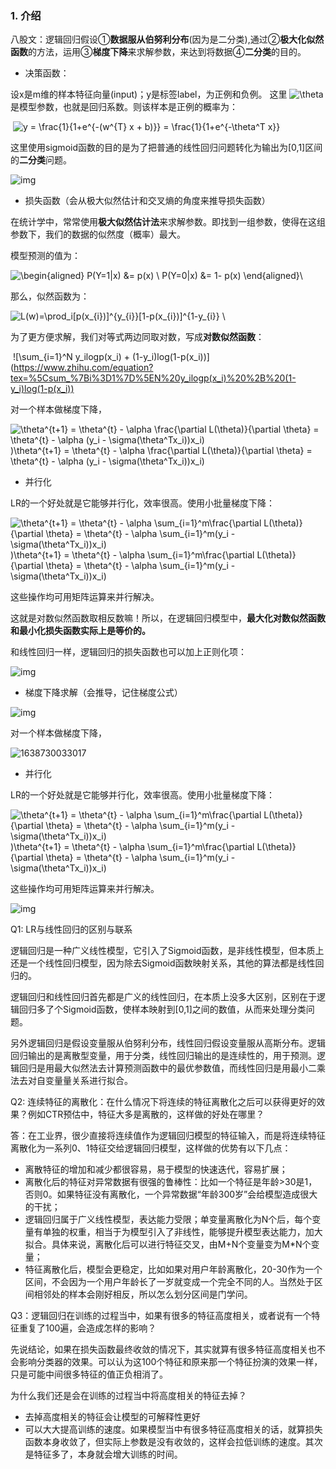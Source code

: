 ### 1. 介绍

八股文：逻辑回归假设①**数据服从伯努利分布**(因为是二分类),通过②**极大化似然函数**的方法，运用③**梯度下降**来求解参数，来达到将数据④**二分类**的目的。

- 决策函数：

设x是m维的样本特征向量(input)；y是标签label，为正例和负例。 这里 ![\theta](https://www.zhihu.com/equation?tex=%5Ctheta) 是模型参数，也就是回归系数。则该样本是正例的概率为：

​                                                        ![ y = \frac{1}{1+e^{-(w^{T} x + b)}}   = \frac{1}{1+e^{-\theta^T x}}](https://www.zhihu.com/equation?tex=%20y%20%3D%20%5Cfrac%7B1%7D%7B1%2Be%5E%7B-(w%5E%7BT%7D%20x%20%2B%20b)%7D%7D%20%20%20%3D%20%5Cfrac%7B1%7D%7B1%2Be%5E%7B-%5Ctheta%5ET%20x%7D%7D) 

这里使用sigmoid函数的目的是为了把普通的线性回归问题转化为输出为[0,1]区间的**二分类**问题。

![img](https://pic4.zhimg.com/v2-2a9742ad65ddecb5800e05061b50e7ef_b.png)

- 损失函数（会从极大似然估计和交叉熵的角度来推导损失函数）

在统计学中，常常使用**极大似然估计法**来求解参数。即找到一组参数，使得在这组参数下，我们的数据的似然度（概率）最大。

模型预测的值为：

![\begin{aligned} P(Y=1|x) &= p(x) \\  P(Y=0|x) &= 1- p(x) \end{aligned}\\](https://www.zhihu.com/equation?tex=%5Cbegin%7Baligned%7D%20P(Y%3D1%7Cx)%20%26%3D%20p(x)%20%5C%5C%20%20P(Y%3D0%7Cx)%20%26%3D%201-%20p(x)%20%5Cend%7Baligned%7D%5C%5C)

那么，似然函数为：

![L(w)=\prod_i[p(x_{i})]^{y_{i}}[1-p(x_{i})]^{1-y_{i}}  \\](https://www.zhihu.com/equation?tex=L(w)%3D%5Cprod_i%5Bp(x_%7Bi%7D)%5D%5E%7By_%7Bi%7D%7D%5B1-p(x_%7Bi%7D)%5D%5E%7B1-y_%7Bi%7D%7D%20%20%5C%5C)

为了更方便求解，我们对等式两边同取对数，写成**对数似然函数**： 

​                                                          ![\sum_{i=1}^N y_ilogp(x_i) + (1-y_i)log(1-p(x_i))](https://www.zhihu.com/equation?tex=%5Csum_%7Bi%3D1%7D%5EN%20y_ilogp(x_i)%20%2B%20(1-y_i)log(1-p(x_i)) 

对一个样本做梯度下降，

![\theta^{t+1} = \theta^{t} - \alpha \frac{\partial L(\theta)}{\partial \theta} =  \theta^{t} - \alpha (y_i - \sigma(\theta^Tx_i))x_i)](https://www.zhihu.com/equation?tex=%5Ctheta%5E%7Bt%2B1%7D%20%3D%20%5Ctheta%5E%7Bt%7D%20-%20%5Calpha%20%5Cfrac%7B%5Cpartial%20L(%5Ctheta)%7D%7B%5Cpartial%20%5Ctheta%7D%20%3D%20%20%5Ctheta%5E%7Bt%7D%20-%20%5Calpha%20(y_i%20-%20%5Csigma(%5Ctheta%5ETx_i))x_i))\theta^{t+1} = \theta^{t} - \alpha \frac{\partial L(\theta)}{\partial \theta} =  \theta^{t} - \alpha (y_i - \sigma(\theta^Tx_i))x_i) 

- 并行化

LR的一个好处就是它能够并行化，效率很高。使用小批量梯度下降：

![\theta^{t+1} = \theta^{t} - \alpha \sum_{i=1}^m\frac{\partial L(\theta)}{\partial \theta} =  \theta^{t} - \alpha \sum_{i=1}^m(y_i - \sigma(\theta^Tx_i))x_i)](https://www.zhihu.com/equation?tex=%5Ctheta%5E%7Bt%2B1%7D%20%3D%20%5Ctheta%5E%7Bt%7D%20-%20%5Calpha%20%5Csum_%7Bi%3D1%7D%5Em%5Cfrac%7B%5Cpartial%20L(%5Ctheta)%7D%7B%5Cpartial%20%5Ctheta%7D%20%3D%20%20%5Ctheta%5E%7Bt%7D%20-%20%5Calpha%20%5Csum_%7Bi%3D1%7D%5Em(y_i%20-%20%5Csigma(%5Ctheta%5ETx_i))x_i))\theta^{t+1} = \theta^{t} - \alpha \sum_{i=1}^m\frac{\partial L(\theta)}{\partial \theta} =  \theta^{t} - \alpha \sum_{i=1}^m(y_i - \sigma(\theta^Tx_i))x_i)

这些操作均可用矩阵运算来并行解决。

这就是对数似然函数取相反数嘛！所以，在逻辑回归模型中，**最大化对数似然函数和最小化损失函数实际上是等价的。**



和线性回归一样，逻辑回归的损失函数也可以加上正则化项：

![img](https://pic3.zhimg.com/80/v2-0d6004d8ed9e9f5e286bfa93c4ef1861_1440w.png)

- 梯度下降求解（会推导，记住梯度公式）

![img](https://pic3.zhimg.com/v2-e9b19e804cbb8cdad22041b4523270b2_b.jpeg)

对一个样本做梯度下降，

![1638730033017](C:\Users\zh-wa\AppData\Roaming\Typora\typora-user-images\1638730033017.png)

- 并行化

LR的一个好处就是它能够并行化，效率很高。使用小批量梯度下降：

![\theta^{t+1} = \theta^{t} - \alpha \sum_{i=1}^m\frac{\partial L(\theta)}{\partial \theta} =  \theta^{t} - \alpha \sum_{i=1}^m(y_i - \sigma(\theta^Tx_i))x_i)](https://www.zhihu.com/equation?tex=%5Ctheta%5E%7Bt%2B1%7D%20%3D%20%5Ctheta%5E%7Bt%7D%20-%20%5Calpha%20%5Csum_%7Bi%3D1%7D%5Em%5Cfrac%7B%5Cpartial%20L(%5Ctheta)%7D%7B%5Cpartial%20%5Ctheta%7D%20%3D%20%20%5Ctheta%5E%7Bt%7D%20-%20%5Calpha%20%5Csum_%7Bi%3D1%7D%5Em(y_i%20-%20%5Csigma(%5Ctheta%5ETx_i))x_i))\theta^{t+1} = \theta^{t} - \alpha \sum_{i=1}^m\frac{\partial L(\theta)}{\partial \theta} =  \theta^{t} - \alpha \sum_{i=1}^m(y_i - \sigma(\theta^Tx_i))x_i)

这些操作均可用矩阵运算来并行解决。





![img](https://pic3.zhimg.com/v2-49bfaccb32908e969353ac558f07d60a_b.png)

Q1: LR与线性回归的区别与联系

逻辑回归是一种广义线性模型，它引入了Sigmoid函数，是非线性模型，但本质上还是一个线性回归模型，因为除去Sigmoid函数映射关系，其他的算法都是线性回归的。

逻辑回归和线性回归首先都是广义的线性回归，在本质上没多大区别，区别在于逻辑回归多了个Sigmoid函数，使样本映射到[0,1]之间的数值，从而来处理分类问题。

另外逻辑回归是假设变量服从伯努利分布，线性回归假设变量服从高斯分布。逻辑回归输出的是离散型变量，用于分类，线性回归输出的是连续性的，用于预测。逻辑回归是用最大似然法去计算预测函数中的最优参数值，而线性回归是用最小二乘法去对自变量量关系进行拟合。

Q2: 连续特征的离散化：在什么情况下将连续的特征离散化之后可以获得更好的效果？例如CTR预估中，特征大多是离散的，这样做的好处在哪里？

答：在工业界，很少直接将连续值作为逻辑回归模型的特征输入，而是将连续特征离散化为一系列0、1特征交给逻辑回归模型，这样做的优势有以下几点：

- 离散特征的增加和减少都很容易，易于模型的快速迭代，容易扩展；
- 离散化后的特征对异常数据有很强的鲁棒性：比如一个特征是年龄>30是1，否则0。如果特征没有离散化，一个异常数据“年龄300岁”会给模型造成很大的干扰；
- 逻辑回归属于广义线性模型，表达能力受限；单变量离散化为N个后，每个变量有单独的权重，相当于为模型引入了非线性，能够提升模型表达能力，加大拟合。具体来说，离散化后可以进行特征交叉，由M+N个变量变为M*N个变量；
- 特征离散化后，模型会更稳定，比如如果对用户年龄离散化，20-30作为一个区间，不会因为一个用户年龄长了一岁就变成一个完全不同的人。当然处于区间相邻处的样本会刚好相反，所以怎么划分区间是门学问。

Q3：逻辑回归在训练的过程当中，如果有很多的特征高度相关，或者说有一个特征重复了100遍，会造成怎样的影响？

先说结论，如果在损失函数最终收敛的情况下，其实就算有很多特征高度相关也不会影响分类器的效果。可以认为这100个特征和原来那一个特征扮演的效果一样，只是可能中间很多特征的值正负相消了。

为什么我们还是会在训练的过程当中将高度相关的特征去掉？

- 去掉高度相关的特征会让模型的可解释性更好
- 可以大大提高训练的速度。如果模型当中有很多特征高度相关的话，就算损失函数本身收敛了，但实际上参数是没有收敛的，这样会拉低训练的速度。其次是特征多了，本身就会增大训练的时间。




  